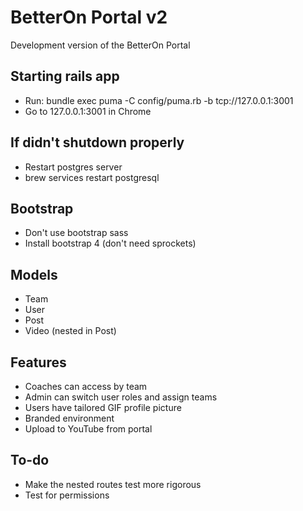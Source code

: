 # BetterOn Portal v2

Development version of the BetterOn Portal

## Starting rails app
- Run: bundle exec puma -C config/puma.rb -b tcp://127.0.0.1:3001
- Go to 127.0.0.1:3001 in Chrome

## If didn't shutdown properly
- Restart postgres server
- brew services restart postgresql

## Bootstrap
- Don't use bootstrap sass
- Install bootstrap 4 (don't need sprockets)

## Models
- Team
- User
- Post
- Video (nested in Post)

## Features
- Coaches can access by team
- Admin can switch user roles and assign teams
- Users have tailored GIF profile picture
- Branded environment
- Upload to YouTube from portal

## To-do
- Make the nested routes test more rigorous
- Test for permissions
